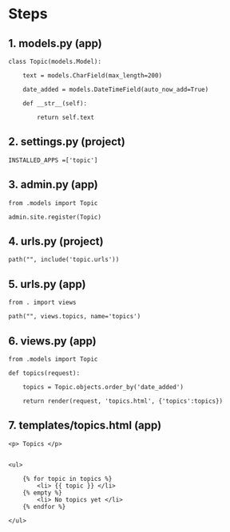 # Steps

## 1. models.py (app)
```
class Topic(models.Model):

    text = models.CharField(max_length=200)
    
    date_added = models.DateTimeField(auto_now_add=True)
    
    def __str__(self):
    
        return self.text
```
## 2. settings.py (project)
```
INSTALLED_APPS =['topic']
```
## 3. admin.py (app)
```
from .models import Topic

admin.site.register(Topic)
```
## 4. urls.py (project)
```
path("", include('topic.urls'))
```
## 5. urls.py (app)
```
from . import views

path("", views.topics, name='topics')
```
## 6. views.py (app)
```
from .models import Topic

def topics(request):
    
    topics = Topic.objects.order_by('date_added')
    
    return render(request, 'topics.html', {'topics':topics})
```
## 7. templates/topics.html (app)

```
<p> Topics </p>


<ul>
    
    {% for topic in topics %}
        <li> {{ topic }} </li>
    {% empty %}
        <li> No topics yet </li>
    {% endfor %}
    
</ul>
```

